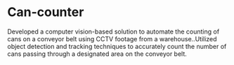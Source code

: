 # Can-counter
Developed a computer vision-based solution to automate the counting of cans on a conveyor belt using CCTV footage from a warehouse..Utilized object detection and tracking techniques to accurately count the number of cans passing through a designated area on the conveyor belt.
